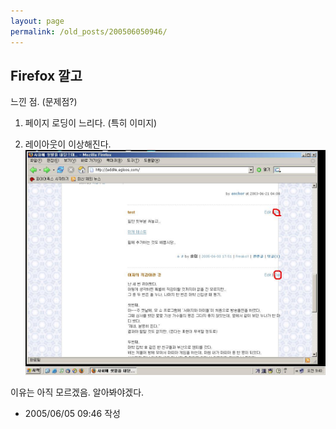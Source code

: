 ```yaml
---
layout: page
permalink: /old_posts/200506050946/
---
```


## Firefox 깔고

느낀 점. (문제점?)

1. 페이지 로딩이 느리다. (특히 이미지)

2. 레이아웃이 이상해진다.
![c0003499_9394587.jpg](200506050946/c0003499_9394587.jpg)

이유는 아직 모르겠음. 알아봐야겠다.





- 2005/06/05 09:46 작성